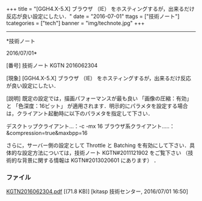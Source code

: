 ﻿+++
title = "[GGH4.X-5.X] ブラウザ （IE） をホスティングするが，出来るだけ反応が良い設定にしたい．"
date = "2016-07-01"
ttags = ["技術ノート"]
tcategories = ["tech"]
banner = "img/technote.jpg"
+++

-----------------------------------------------------------------------------------------------------------------------------

*技術ノート

2016/07/01*


[番号]
技術ノート KGTN 2016062304

[現象]
[GGH4.X-5.X] ブラウザ （IE）
をホスティングするが，出来るだけ反応が良い設定にしたい．

[説明]
既定の設定では，描画パフォーマンスが最も良い 「画像の圧縮：有効」 と
「色深度：16ビット」
が適用されます．明示的にパラメタを設定する場合は，クライアント起動時に以下のパラメタを指定して下さい．

デスクトップクライアント...：-c -mx 16
ブラウザ系クライアント.....：&compression=true&maxbpp=16

さらに，サーバー側の設定として Throttle と Batching
を有効にして下さい．具体的な設定方法については，技術ノート
KGTN#2011121902 をご覧下さい （技術的な背景に関する情報は
KGTN#2013020601 にあります） ．


### ファイル

 
 


[KGTN2016062304.pdf](http://techreport.kitasp.net/attachments/download/2747/KGTN2016062304.pdf)
 [(71.8 KB)] [kitasp 技術センター, 2016/07/01
16:50]


 


 

